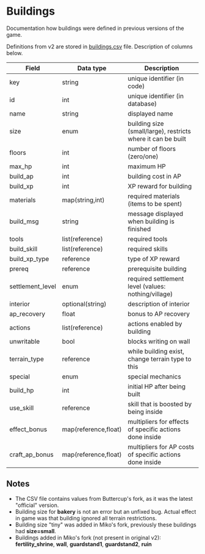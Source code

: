 # Buildings

Documentation how buildings were defined in previous versions of the game.

Definitions from v2 are stored in [buildings.csv](data/buildings.csv) file.
Description of columns below.

| Field            | Data type            | Description                                                  |
|------------------|----------------------|--------------------------------------------------------------|
| key              | string               | unique identifier (in code)                                  |
| id               | int                  | unique identifier (in database)                              |
| name             | string               | displayed name                                               |
| size             | enum                 | building size (small/large), restricts where it can be built |
| floors           | int                  | number of floors (zero/one)                                  |
| max_hp           | int                  | maximum HP                                                   |
| build_ap         | int                  | building cost in AP                                          |
| build_xp         | int                  | XP reward for building                                       |
| materials        | map(string,int)      | required materials (items to be spent)                       |
| build_msg        | string               | message displayed when building is finished                  |
| tools            | list(reference)      | required tools                                               |
| build_skill      | list(reference)      | required skills                                              |
| build_xp_type    | reference            | type of XP reward                                            |
| prereq           | reference            | prerequisite building                                        |
| settlement_level | enum                 | required settlement level (values: nothing/village)          |
| interior         | optional(string)     | description of interior                                      |
| ap_recovery      | float                | bonus to AP recovery                                         |
| actions          | list(reference)      | actions enabled by building                                  |
| unwritable       | bool                 | blocks writing on wall                                       |
| terrain_type     | reference            | while building exist, change terrain type to this            |
| special          | enum                 | special mechanics                                            |
| build_hp         | int                  | initial HP after being built                                 |
| use_skill        | reference            | skill that is boosted by being inside                        |
| effect_bonus     | map(reference,float) | multipliers for effects of specific actions done inside      |
| craft_ap_bonus   | map(reference,float) | multipliers for AP costs of specific actions done inside     |

## Notes

- The CSV file contains values from Buttercup's fork,
  as it was the latest "official" version.
- Building size for **bakery** is not an error but an unfixed bug.
  Actual effect in game was that building ignored all terrain restrictions.
- Building size "tiny" was added in Miko's fork,
  previously these buildings had **size=small**.
- Buildings added in Miko's fork (not present in original v2):
  **fertility_shrine**, **wall**, **guardstand1**, **guardstand2**, **ruin**
